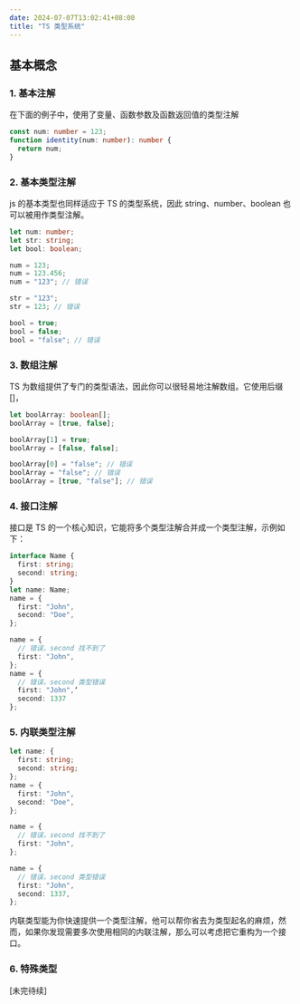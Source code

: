 ```yaml
---
date: 2024-07-07T13:02:41+08:00
title: "TS 类型系统"
---
```


## 基本概念

### 1. 基本注解

在下面的例子中，使用了变量、函数参数及函数返回值的类型注解

```ts
const num: number = 123;
function identity(num: number): number {
  return num;
}
```

### 2. 基本类型注解

js 的基本类型也同样适应于 TS 的类型系统，因此 string、number、boolean 也可以被用作类型注解。

```ts
let num: number;
let str: string;
let bool: boolean;

num = 123;
num = 123.456;
num = "123"; // 错误

str = "123";
str = 123; // 错误

bool = true;
bool = false;
bool = "false"; // 错误
```

### 3. 数组注解

TS 为数组提供了专门的类型语法，因此你可以很轻易地注解数组。它使用后缀 []，

```ts
let boolArray: boolean[];
boolArray = [true, false];

boolArray[1] = true;
boolArray = [false, false];

boolArray[0] = "false"; // 错误
boolArray = "false"; // 错误
boolArray = [true, "false"]; // 错误
```

### 4. 接口注解

接口是 TS 的一个核心知识，它能将多个类型注解合并成一个类型注解，示例如下：

```ts
interface Name {
  first: string;
  second: string;
}
let name: Name;
name = {
  first: "John",
  second: "Doe",
};

name = {
  // 错误，second 找不到了
  first: "John",
};
name = {
  // 错误，second 类型错误
  first: "John",‘
  second: 1337
};
```

### 5. 内联类型注解

```ts
let name: {
  first: string;
  second: string;
};
name = {
  first: "John",
  second: "Doe",
};

name = {
  // 错误，second 找不到了
  first: "John",
};

name = {
  // 错误，second 类型错误
  first: "John",
  second: 1337,
};
```

内联类型能为你快速提供一个类型注解，他可以帮你省去为类型起名的麻烦，然而，如果你发现需要多次使用相同的内联注解，那么可以考虑把它重构为一个接口。

### 6. 特殊类型

[未完待续]

